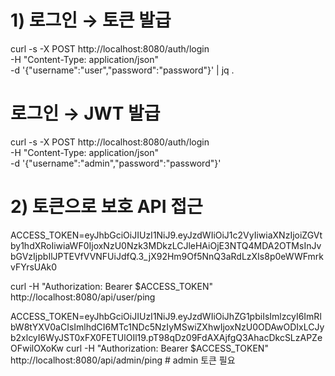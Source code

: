 # 1) 로그인 → 토큰 발급
curl -s -X POST http://localhost:8080/auth/login \
-H "Content-Type: application/json" \
-d '{"username":"user","password":"password"}' | jq .

# 로그인 → JWT 발급
curl -s -X POST http://localhost:8080/auth/login \
-H "Content-Type: application/json" \
-d '{"username":"admin","password":"password"}'

# 2) 토큰으로 보호 API 접근
ACCESS_TOKEN=eyJhbGciOiJIUzI1NiJ9.eyJzdWIiOiJ1c2VyIiwiaXNzIjoiZGVtby1hdXRoIiwiaWF0IjoxNzU0Nzk3MDkzLCJleHAiOjE3NTQ4MDA2OTMsInJvbGVzIjpbIlJPTEVfVVNFUiJdfQ.3_jX92Hm9Of5NnQ3aRdLzXIs8p0eWWFmrkvFYrsUAk0

curl -H "Authorization: Bearer $ACCESS_TOKEN" http://localhost:8080/api/user/ping

ACCESS_TOKEN=eyJhbGciOiJIUzI1NiJ9.eyJzdWIiOiJhZG1pbiIsImlzcyI6ImRlbW8tYXV0aCIsImlhdCI6MTc1NDc5NzIyMSwiZXhwIjoxNzU0ODAwODIxLCJyb2xlcyI6WyJST0xFX0FETUlOIl19.pT98qDz09FdAXAjfgQ3AhacDkcSLzAPZeOFwilOXoKw
curl -H "Authorization: Bearer $ACCESS_TOKEN" http://localhost:8080/api/admin/ping   # admin 토큰 필요
